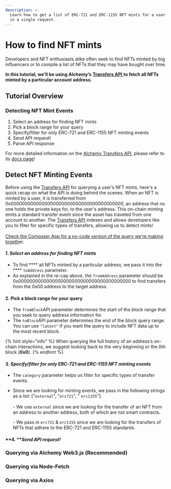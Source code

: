 ```yaml
---
description: >-
  Learn how to get a list of ERC-721 and ERC-1155 NFT mints for a user address
  in a single request.
---
```


# How to find NFT mints

Developers and NFT enthusiasts alike often seek to find NFTs minted by big influencers or to compile a list of NFTs that they may have bought over time.

**In this tutorial, we’ll be using Alchemy’s** [**Transfers API** ](../transfers-api.md)**to fetch all NFTs minted by a particular account address.**

## **Tutorial Overview**

### **Detecting NFT Mint Events**

1. Select an address for finding NFT mints
2. Pick a block range for your query
3. Specify/filter for only ERC-721 and ERC-1155 NFT minting events
4. Send API request!
5. Parse API response

For more detailed information on the [Alchemy Transfers API](https://docs.alchemy.com/alchemy/enhanced-apis/transfers-api), please refer to its [docs page](../transfers-api.md)!

## **Detect NFT Minting Events**

Before using the [Transfers API](../transfers-api.md) for querying a user’s NFT mints, here's a quick recap on what the API is doing behind the scenes. When an NFT is minted by a user, it is transferred from 0x0000000000000000000000000000000000000000, an address that no one holds the private keys for, to the user's address. This on-chain minting emits a standard transfer event since the asset has traveled from one account to another. The [Transfers API](../transfers-api.md) indexes and allows developers like you to filter for specific types of transfers, allowing us to detect mints!\
\
[Check the Composer App for a no-code version of the query we're making togeth](https://composer.alchemyapi.io/?composer\_state=%7B%22chain%22%3A0%2C%22network%22%3A0%2C%22methodName%22%3A%22alchemy\_getAssetTransfers%22%2C%22paramValues%22%3A%5B%7B%22excludeZeroValue%22%3Atrue%2C%22fromBlock%22%3A%220x0%22%2C%22toBlock%22%3A%22latest%22%2C%22fromAddress%22%3A%220x0000000000000000000000000000000000000000%22%2C%22toAddress%22%3A%220x5c43B1eD97e52d009611D89b74fA829FE4ac56b1%22%2C%22category%22%3A%5B%22external%22%2C%22erc721%22%2C%22erc1155%22%5D%7D%5D%7D)er.

#### **1.** _Select an address for finding NFT mints_

* To find **** all NFTs minted by a particular address, we pass it into the **** `toAddress` parameter.
* As explained in the re-cap above, the `fromAddress` parameter should be 0x0000000000000000000000000000000000000000 to find transfers from the 0x00 address to the target address.

#### **2.**  Pick a block range for your query

* The `fromBlock`API parameter determines the start of the block range that you seek to query address information for.&#x20;
* The `toBlock`API parameter determines the end of the block query range. You can use `"latest"` if you want the query to include NFT data up to the most recent block.&#x20;

{% hint style="info" %}
When querying the full history of an address’s on-chain interactions, we suggest looking back to the very beginning or the 0th block (**0x0**).&#x20;
{% endhint %}

#### **3.**  _Specify/filter for only ERC-721 and ERC-1155 NFT minting events_

* The `category` parameter helps us filter for specific types of transfer events.&#x20;
*   Since we are looking for minting events, we pass in the following strings as a list: \["`external`",  "`erc721`", " `erc1155`"]\
    \
    \- We use `external` since we are looking for the transfer of an NFT from an address to another address, both of which are not smart contracts.

    \- We pass in `erc721` & `erc1155` since we are looking for the transfers of NFTs that adhere to the ERC-721 and ERC-1155 standards.&#x20;

#### **4. **_**Send API request!**_

### Querying via Alchemy Web3.js (Recommended)



### Querying via Node-Fetch



### Querying via Axios
